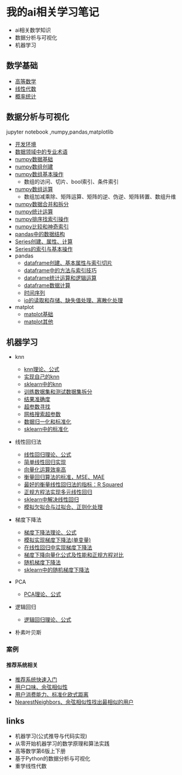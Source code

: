 # 我的ai相关学习笔记

- ai相关数学知识
- 数据分析与可视化
- 机器学习

## 数学基础

- [高等数学](math/高等数学.md)
- [线性代数](math/线性代数.md)
- [概率统计](math/概率统计.md)

## 数据分析与可视化

jupyter notebook ,numpy,pandas,matplotlib

- [开发环境](datahandling/开发环境.md)
- [数据领域中的专业术语](datahandling/数据领域中的专业术语.md)
- [numpy数据基础](datahandling/01-NumpyArrayBasics/01-NumpyArrayBasics.ipynb)
- [numpy数组创建](datahandling/02-NumpyCreateArray/02CreateNumpyArray.ipynb)
- [numpy数组基本操作](datahandling/03-NumpyArrayBasicOperations/03-NumpyArrayBasicOperations.ipynb)
    - 数组的访问、切片、bool索引、条件索引
- [numpy数组运算](datahandling/04-NumpyComputationArray/04-ComputationNumpyArray.ipynb)
    - 数组加减乘除、矩阵运算、矩阵的逆、伪逆、矩阵转置、数组升维
- [numpy数据合并和拆分](datahandling/05-NumpyConcatenateAndSplit/05-ConcatenateAndSplit.ipynb)
- [numpy统计运算](datahandling/06-NumpyAggregationOperator/06-AggregationOperator.ipynb)
- [numpy排序找索引操作](datahandling/07-NumpyArgAndSortOperation/07-ArgAndSortOperation.ipynb)
- [numpy比较和神奇索引](datahandling/08-ComparisonAndFancyIndexing/08-ComparisonAndFancyIndexing.ipynb)
- [pandas中的数据结构](datahandling/20-PandasDataFrameSeriesPanel/pandasDataFrameSeriesPanel.ipynb)
- [Series创建、属性、计算](datahandling/21-SeriesBasic/seriesBasic.ipynb)
- [Series的索引与基本操作](datahandling/22-SerieIndexAndOperation/22-seriesIndexAndOperation.ipynb)
- pandas
    - [dataframe创建、基本属性与索引切片](datahandling/23-PandasDataframeBasic/dataframeBasic.ipynb)
    - [dataframe中的方法与索引技巧](datahandling/24-PandasDataframeMethodAndIndex/dataframeMethodAndIndex.ipynb)
    - [dataframe统计运算和逻辑运算](datahandling/25-PandasDataframeStatAndLogic/dataframeStatAndLogic.ipynb)
    - [dataframe数据计算](datahandling/26-PandasDataframeCompute/dataframe_compute.ipynb)
    - [时间序列](datahandling/27-PandasTime/pandas_time.ipynb)
    - [io的读取和存储、缺失值处理、离散化处理](datahandling/28-PandasIoAndNanAndDiscrete/pandasIoNan.ipynb)
- matplot
    - [matplot基础](datahandling/31-Matplotlib-Basics/Matplotlib-Basics.ipynb)
    - [matplot其他](datahandling/32-Matplot/matplot.ipynb)

## 机器学习

- knn
    - [knn理论、公式](machinelearning/01knn.md)
    - [实现自己的knn](machinelearning/knn/01-kNNBasics/kNNBasics.ipynb)
    - [sklearn中的knn](machinelearning/knn/02-kNNInScikitLearn/kNNinScikitlearn.ipynb)
    - [训练数据集和测试数据集拆分](machinelearning/knn/03-TrainTestSplit/TrainTestSplit.ipynb)
    - [结果准确度](machinelearning/knn/04-AccuracyScore/AccuracyScore.ipynb)
    - [超参数寻找](machinelearning/knn/05-HyperParameters/HyperParameters.ipynb)
    - [网格搜索超参数](machinelearning/knn/06-GridSearch/GridSearch.ipynb)
    - [数据归一化和标准化](machinelearning/knn/07-FeatureScaling/FeatureScaling.ipynb)
    - [sklearn中的标准化](machinelearning/knn/08-ScalerinScikitLearn/ScalerInScikitLearn.ipynb)
- 线性回归法
    - [线性回归理论、公式](machinelearning/02线性回归.md)
    - [简单线性回归实现](machinelearning/linearRegression/01-SimpleLinearRegressionImplementation/SimpleLinearRegressionImplementation.ipynb)
    - [向量化运算效率高](machinelearning/linearRegression/02-Vectorization/Vectorization.ipynb)
    - [衡量回归算法的标准，MSE、MAE](machinelearning/linearRegression/03-RegressionMetricsMSE-vs-MAE/RegressionMetricsMSE-vs-MAE.ipynb)
    - [最好的衡量线性回归法的指标：R Squared ](machinelearning/linearRegression/04-R-Squared/R-Squared.ipynb)
    - [正规方程法实现多元线性回归](machinelearning/linearRegression/05-OurLinearRegression/OurLinearRegression.ipynb)
    - [sklearn中解决线性回归](machinelearning/linearRegression/06-RegressionInScikitLlearn/RegressionInScikitlearn.ipynb)
    - [模拟欠拟合与过拟合、正则化处理](machinelearning/linearRegression/08-UnderfittingAndOverfitting/underfittingAndOverfitting.ipynb)

- 梯度下降法
    - [梯度下降法理论、公式](machinelearning/03梯度下降法.md)
    - [模拟实现梯度下降法(单变量)](machinelearning/gradientDescent/01-GradientDescentSimulations/01-GradientDescentSimulations.ipynb)
    - [在线性回归中实现梯度下降法](machinelearning/gradientDescent/02-ImplementGradientDescentInLinearRegression/02-ImplementGradientDescentInLinearRegression.ipynb)
    - [梯度下降向量化公式及性能和正规方程对比](machinelearning/gradientDescent/03-VectorizeGradientDescent/03-VectorizeGradientDescent.ipynb)
    - [随机梯度下降法](machinelearning/gradientDescent/04-StochasticGradientDescent/04-StochasticGradientDescent.ipynb)
    - [sklearn中的随机梯度下降法](machinelearning/gradientDescent/05-SGDInScikitLearn/SGDInScikitLearn.ipynb)
- PCA
  - [PCA理论、公式](machinelearning/PCA.md)
- 逻辑回归
    - [逻辑回归理论、公式](machinelearning/04逻辑回归.md)

- 朴素叶贝斯

### 案例

#### 推荐系统相关

- [推荐系统快速入门](machinelearning/推荐系统入门.md)
- [用户口味、余弦相似性](machinelearning/recommand/01consine_simiartiy/consine_similarty.ipynb)
- [用户消费能力、标准化欧式距离](machinelearning/recommand/02distance/distance.ipynb)
- [NearestNeighbors、余弦相似性找出最相似的用户](machinelearning/recommand/03NearestNeighborsAndConsineSimiarity/NearestNeighbors_and_consine_simiarity.ipynb)

## links

- 机器学习(公式推导与代码实现)
- 从零开始机器学习的数学原理和算法实践
- 高等数学第6版上下册
- 基于Python的数据分析与可视化
- 重学线性代数
  




